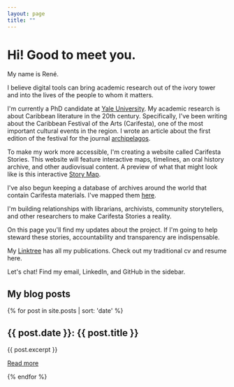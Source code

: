```yaml
---
layout: page
title: ""
---
```


# Hi! Good to meet you.

My name is René.

I believe digital tools can bring academic research out of the ivory tower and into the lives of the people to whom it matters.

I'm currently a PhD candidate at [Yale University](https://complit.yale.edu/people/rene-kooiker). My academic research is about Caribbean literature in the 20th century. Specifically, I've been writing about the Caribbean Festival of the Arts (Carifesta), one of the most important cultural events in the region. I wrote an article about the first edition of the festival for the journal [archipelagos](http://archipelagosjournal.org/issue06/kooiker-carifesta.html).

To make my work more accessible, I'm creating a website called Carifesta Stories. This website will feature interactive maps, timelines, an oral history archive, and other audiovisual content. A preview of what that might look like is this interactive [Story Map](https://storymaps.arcgis.com/stories/6022d40207de4b9199c3eaa07aa2f024).

I've also begun keeping a database of archives around the world that contain Carifesta materials. I've mapped them [here](https://rjkooiker.shinyapps.io/carifesta-archives/).

I'm building relationships with librarians, archivists, community storytellers, and other researchers to make Carifesta Stories a reality.

On this page you'll find my updates about the project. If I'm going to help steward these stories, accountability and transparency are indispensable.

My [Linktree](https://linktr.ee/renekooiker) has all my publications. Check out my traditional cv and resume here.

Let's chat! Find my email, LinkedIn, and GitHub in the sidebar.

## My blog posts

{% for post in site.posts | sort: 'date' %}
  <h2>{{ post.date }}: {{ post.title }}</h2>
  {{ post.excerpt }}
  <p><a href="{{ post.url }}">Read more</a></p>
{% endfor %}